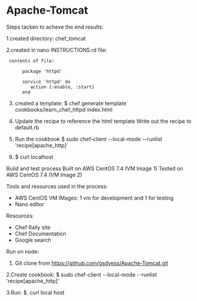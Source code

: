 # Apache-Tomcat

Steps tacken to acheve the end results:

  1.created directory: chef_tomcat
  
  2.created in nano INSTRUCTIONS.rd file:
  
     contents of file: 
     
          package 'httpd'

          service 'httpd' do
             action [:enable, :start]
          end
  3. created a template: $ chef generate template cookbooks/learn_chef_httpd index.html   
  
  4. Update the recipe to reference the html template
      Write out the recipe to default.rb
  5. Run the cookbook $ sudo chef-client --local-mode --runlist 'recipe[apache_http]'
  
  6. $ curl localhost
  
Build and test process
  Built on AWS CentOS 7.4 (VM Image 1)
  Tested on AWS CentOS 7.4 (VM Image 2)
  
Tools and resources used in the process:
  - AWS CentOS VM IMages: 1 vm for development and 1 for testing
  - Nano editor
  
  Resources: 
  - Chef Rally site
  - Chef Documentation
  - Google search 
       
Run on node:
  1. Git clone from https://github.com/gsdyess/Apache-Tomcat.git
  
  2.Create cookbook: $ sudo chef-client --local-mode --runlist 'recipe[apache_http]’
  
  3.Run: $. curl local host
